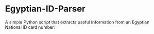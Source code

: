 # Egyptian-ID-Parser
A simple Python script that extracts useful information from an Egyptian National ID card number:

